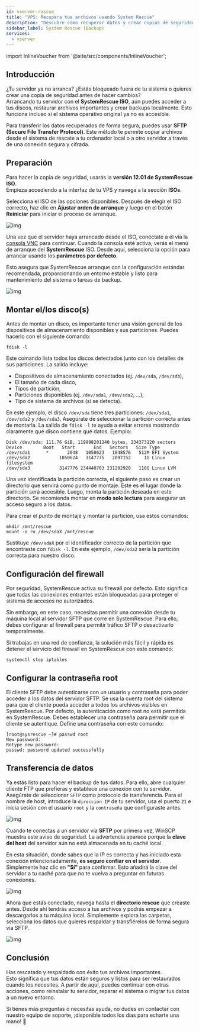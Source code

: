 ```yaml
---
id: vserver-rescue
title: "VPS: Recupera tus archivos usando System Rescue"
description: "Descubre cómo recuperar datos y crear copias de seguridad desde un servidor que no arranca usando SystemRescue ISO de forma segura → Aprende más ahora"
sidebar_label: System Rescue (Backup)
services:
  - vserver
---
```


import InlineVoucher from '@site/src/components/InlineVoucher';

## Introducción

¿Tu servidor ya no arranca? ¿Estás bloqueado fuera de tu sistema o quieres crear una copia de seguridad antes de hacer cambios?  
Arrancando tu servidor con el **SystemRescue ISO**, aún puedes acceder a tus discos, restaurar archivos importantes y crear backups localmente. Esto funciona incluso si el sistema operativo original ya no es accesible.

Para transferir los datos recuperados de forma segura, puedes usar **SFTP (Secure File Transfer Protocol)**. Este método te permite copiar archivos desde el sistema de rescate a tu ordenador local o a otro servidor a través de una conexión segura y cifrada.

<InlineVoucher />

## Preparación

Para hacer la copia de seguridad, usarás la **versión 12.01 de SystemRescue ISO**.  
Empieza accediendo a la interfaz de tu VPS y navega a la sección **ISOs**.

Selecciona el ISO de las opciones disponibles. Después de elegir el ISO correcto, haz clic en **Ajustar orden de arranque** y luego en el botón **Reiniciar** para iniciar el proceso de arranque.

![img](https://screensaver01.zap-hosting.com/index.php/s/pGXka7wkrsBe9XY/preview)

Una vez que el servidor haya arrancado desde el ISO, conéctate a él vía la [consola VNC](vserver-vnc.md) para continuar. Cuando la consola esté activa, verás el menú de arranque del **SystemRescue** ISO. Desde aquí, selecciona la opción para arrancar usando los **parámetros por defecto**.

Esto asegura que SystemRescue arranque con la configuración estándar recomendada, proporcionando un entorno estable y listo para mantenimiento del sistema o tareas de backup.

![img](https://screensaver01.zap-hosting.com/index.php/s/sw4jLc5AxwtMT5P/preview)

## Montar el/los disco(s)

Antes de montar un disco, es importante tener una visión general de los dispositivos de almacenamiento disponibles y sus particiones. Puedes hacerlo con el siguiente comando:

```
fdisk -l
```

Este comando lista todos los discos detectados junto con los detalles de sus particiones. La salida incluye:

- Dispositivos de almacenamiento conectados (ej. `/dev/sda`, `/dev/sdb`),  
- El tamaño de cada disco,  
- Tipos de partición,  
- Particiones disponibles (ej. `/dev/sda1`, `/dev/sda2`, …),  
- Tipo de sistema de archivos (si se detecta).

En este ejemplo, el disco `/dev/sda` tiene tres particiones: `/dev/sda1`, `/dev/sda2` y `/dev/sda3`. Asegúrate de seleccionar la partición correcta antes de montarla. La salida de `fdisk -l` te ayuda a evitar errores mostrando claramente qué disco contiene qué datos. Ejemplo:

```
Disk /dev/sda: 111.76 GiB, 119998201240 bytes, 234373120 sectors
Device        Boot   Start       End   Sectors   Size Type
/dev/sda1      *       2048   1050623   1048576   512M EFI System
/dev/sda2           1050624   3147775   2097152     1G Linux filesystem
/dev/sda3           3147776 234440703 231292928   110G Linux LVM
```

Una vez identificada la partición correcta, el siguiente paso es crear un directorio que servirá como punto de montaje. Este es el lugar donde la partición será accesible. Luego, monta la partición deseada en este directorio. Se recomienda montar en **modo solo lectura** para asegurar un acceso seguro a los datos.

Para crear el punto de montaje y montar la partición, usa estos comandos:

```
mkdir /mnt/rescue
mount -o ro /dev/sdaX /mnt/rescue
```

Sustituye `/dev/sdaX` por el identificador correcto de la partición que encontraste con `fdisk -l`. En este ejemplo, `/dev/sda2` sería la partición correcta para nuestro disco.

## Configuración del firewall

Por seguridad, SystemRescue activa su firewall por defecto. Esto significa que todas las conexiones entrantes están bloqueadas para proteger el sistema de accesos no autorizados.

Sin embargo, en este caso, necesitas permitir una conexión desde tu máquina local al servidor SFTP que corre en SystemRescue. Para ello, debes configurar el firewall para permitir tráfico SFTP o desactivarlo temporalmente.

Si trabajas en una red de confianza, la solución más fácil y rápida es detener el servicio del firewall en SystemRescue con este comando:

```
systemctl stop iptables
```

## Configurar la contraseña root

El cliente SFTP debe autenticarse con un usuario y contraseña para poder acceder a los datos del servidor SFTP. Se usa la cuenta root del sistema para que el cliente pueda acceder a todos los archivos visibles en SystemRescue. Por defecto, la autenticación como root no está permitida en SystemRescue. Debes establecer una contraseña para permitir que el cliente se autentique. Define una contraseña con este comando:

```
[root@sysrescue ~]# passwd root
New password:
Retype new password:
passwd: password updated successfully
```

## Transferencia de datos

Ya estás listo para hacer el backup de tus datos. Para ello, abre cualquier cliente FTP que prefieras y establece una conexión con tu servidor. Asegúrate de seleccionar `SFTP` como protocolo de transferencia. Para el nombre de host, introduce la `dirección IP` de tu servidor, usa el puerto `21` e inicia sesión con el usuario `root` y la `contraseña` que configuraste antes.

![img](https://screensaver01.zap-hosting.com/index.php/s/armZ9db3nXsJW2o/download)

Cuando te conectas a un servidor vía **SFTP** por primera vez, WinSCP muestra este aviso de seguridad. La advertencia aparece porque la **clave del host** del servidor aún no está almacenada en tu caché local.

En esta situación, donde sabes que la IP es correcta y has iniciado esta conexión intencionadamente, **es seguro confiar en el servidor**. Simplemente haz clic en **"Sí"** para confirmar. Esto añadirá la clave del servidor a tu caché para que no te vuelva a preguntar en futuras conexiones.

![img](https://screensaver01.zap-hosting.com/index.php/s/y5353jyzky67LxB/preview)

Ahora que estás conectado, navega hasta el **directorio rescue** que creaste antes. Desde ahí tendrás acceso a tus archivos y podrás empezar a descargarlos a tu máquina local. Simplemente explora las carpetas, selecciona los datos que quieres respaldar y transfiérelos de forma segura vía SFTP.

![img](https://screensaver01.zap-hosting.com/index.php/s/QiS4wiTWXx6g8aT/download)

## Conclusión

Has rescatado y respaldado con éxito tus archivos importantes.  
Esto significa que tus datos están seguros y listos para ser restaurados cuando los necesites. A partir de aquí, puedes continuar con otras acciones, como reinstalar tu servidor, reparar el sistema o migrar tus datos a un nuevo entorno.

Si tienes más preguntas o necesitas ayuda, no dudes en contactar con nuestro equipo de soporte, ¡disponible todos los días para echarte una mano! 🙂

<InlineVoucher />